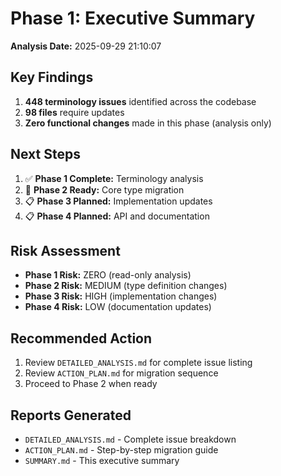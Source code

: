 # Phase 1: Executive Summary

**Analysis Date:** 2025-09-29 21:10:07

## Key Findings

1. **448 terminology issues** identified across the codebase
2. **98 files** require updates
3. **Zero functional changes** made in this phase (analysis only)

## Next Steps

1. ✅ **Phase 1 Complete:** Terminology analysis
2. 🚀 **Phase 2 Ready:** Core type migration
3. 📋 **Phase 3 Planned:** Implementation updates
4. 📋 **Phase 4 Planned:** API and documentation

## Risk Assessment

- **Phase 1 Risk:** ZERO (read-only analysis)
- **Phase 2 Risk:** MEDIUM (type definition changes)
- **Phase 3 Risk:** HIGH (implementation changes)
- **Phase 4 Risk:** LOW (documentation updates)

## Recommended Action

1. Review `DETAILED_ANALYSIS.md` for complete issue listing
2. Review `ACTION_PLAN.md` for migration sequence
3. Proceed to Phase 2 when ready

## Reports Generated

- `DETAILED_ANALYSIS.md` - Complete issue breakdown
- `ACTION_PLAN.md` - Step-by-step migration guide
- `SUMMARY.md` - This executive summary
